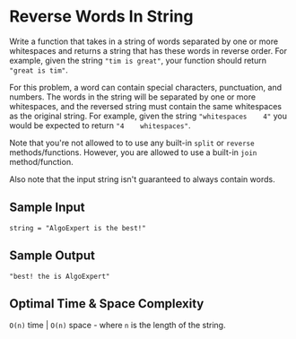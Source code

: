 # Reverse Words In String

Write a function that takes in a string of words separated by one or more whitespaces and returns a string that has these words in reverse order. For example, given the string `"tim is great"`, your function should return `"great is tim"`.

For this problem, a word can contain special characters, punctuation, and numbers. The words in the string will be separated by one or more whitespaces, and the reversed string must contain the same whitespaces as the original string. For example, given the string `"whitespaces    4"` you would be expected to return `"4    whitespaces"`.

Note that you're not allowed to to use any built-in `split` or `reverse` methods/functions. However, you are allowed to use a built-in `join` method/function.

Also note that the input string isn't guaranteed to always contain words.

## Sample Input

```plaintext
string = "AlgoExpert is the best!"
```

## Sample Output

```plaintext
"best! the is AlgoExpert"
```

## Optimal Time & Space Complexity

`O(n)` time | `O(n)` space - where `n` is the length of the string.
